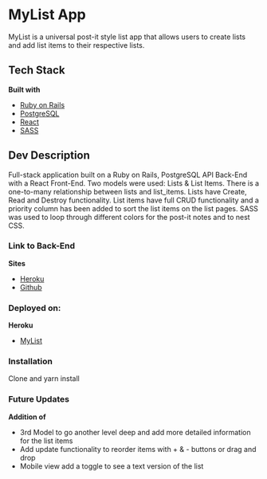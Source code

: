 # MyList App
MyList is a universal post-it style list app that allows users to create lists and add list items to their respective lists.

## Tech Stack
<b>Built with</b>
- [Ruby on Rails](https://rubyonrails.org/)
- [PostgreSQL](https://www.postgresql.org/)
- [React](https://reactjs.org/)
- [SASS](https://sass-lang.com/)

## Dev Description
Full-stack application built on a Ruby on Rails, PostgreSQL API Back-End with a React Front-End. Two models were used: Lists & List Items. There is a one-to-many relationship between lists and list_items. Lists have Create, Read and Destroy functionality. List items have full CRUD functionality and a priority column has been added to sort the list items on the list pages. SASS was used to loop through different colors for the post-it notes and to nest CSS.


### Link to Back-End
<b>Sites</b>
- [Heroku](https://mylist-app-api.herokuapp.com/)
- [Github](https://github.com/CMURPHY26/list_app_api)


### Deployed on:
<b>Heroku</b>
- [MyList](https://appmylist.herokuapp.com/)


### Installation
Clone and yarn install

### Future Updates
<b>Addition of</b>
- 3rd Model to go another level deep and add more detailed information for the list items
- Add update functionality to reorder items with + & - buttons or drag and drop
- Mobile view add a toggle to see a text version of the list




